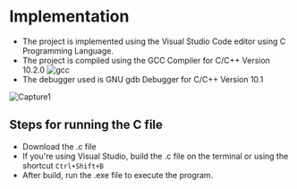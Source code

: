 # Implementation

 - The project is implemented using the Visual Studio Code editor using C Programming Language. 
 - The project is compiled using the GCC Compiler for C/C++  Version 10.2.0
   ![gcc](https://user-images.githubusercontent.com/65439506/114444572-ad7a6980-9bec-11eb-9d18-1c35d4bbe4f7.JPG)
  - The debugger used is GNU gdb Debugger for C/C++ Version 10.1
  
![Capture1](https://user-images.githubusercontent.com/65439506/114444868-f9c5a980-9bec-11eb-82bb-0825db93102a.JPG)

## Steps for running the C file

-   Download the .c file
-   If you're using Visual Studio, build the .c file on the terminal or using the shortcut `Ctrl+Shift+B`
-   After build, run the .exe file to execute the program.
